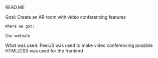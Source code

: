 READ.ME

Goal:
Create an AR room with video conferencing features
	

	Where we got:
Our website

What was used:
PeerJS was used to make video conferencing possible
HTML/CSS was used for the frontend
